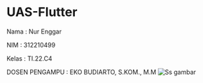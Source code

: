 # UAS-Flutter

Nama : Nur Enggar

NIM : 312210499

Kelas : TI.22.C4

DOSEN PENGAMPU : EKO BUDIARTO, S.KOM., M.M
![Ss gambar](https://github.com/NurEnggar/UAS-Flutter/assets/149232516/0675df1f-a338-4e5c-a9fc-175ab92d4e1a)

